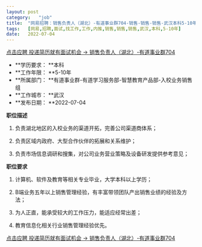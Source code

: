 ```yaml
---
layout:	post
category:	"job"
title:	"网易招聘：销售负责人（湖北）-有道事业群704-销售-销售-销售-武汉本科5-10年"
tags:	[网易,招聘,面试,找工作,工作,内推,销售,销售,销售,武汉,本科,5-10年]
date:	2022-07-04
---
```


[点击应聘 投递简历就有面试机会 ->  销售负责人（湖北）-有道事业群704](http://mobile.bole.netease.com/bole/boleDetail?id=41003&employeeId=346f03c3cda5f04c&key=all)



- **学历要求： **本科
- **工作年限： **5-10年
- **所属部门： **有道事业群-有道学习服务部-智慧教育产品部-入校业务销售组
- **工作城市： **武汉
- **发布日期： **2022-07-04



**职位描述**

1. 负责湖北地区的入校业务的渠道开拓，完善公司渠道商体系；

2. 负责区域内政府、大型合作伙伴的拓展和关系维护；

3. 负责市场信息调研和搜集，对公司业务营业策略及设备研发提供参考意见；



**职位要求**

1. 计算机、软件及教育等相关专业毕业，大学本科以上学历；

2. B端业务五年以上销售管理经验，有丰富带领团队产出销售业绩的经验及方法；

3. 为人正直，能承受较大的工作压力，能适应经常出差；

5. 教育信息化相关行业销售管理经验优先。



[点击应聘 投递简历就有面试机会 ->  销售负责人（湖北）-有道事业群704](http://mobile.bole.netease.com/bole/boleDetail?id=41003&employeeId=346f03c3cda5f04c&key=all)